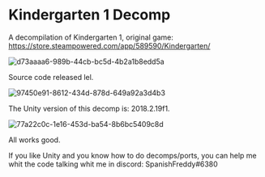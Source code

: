 # Kindergarten 1 Decomp
A decompilation of Kindergarten 1, original game: https://store.steampowered.com/app/589590/Kindergarten/

![d73aaaa6-989b-44cb-bc5d-4b2a1b8edd5a](https://github.com/SpanishFreddy/Kindergarten-1-Decomp/assets/121837347/d976e54b-2e4e-40db-ba5e-358d272f9bd6)

Source code released lel.

![97450e91-8612-434d-878d-649a92a3d4b3](https://github.com/SpanishFreddy/Kindergarten-1-Decomp/assets/121837347/70ac7da7-3006-4cdd-b3b9-333f4f5e8af3)

The Unity version of this decomp is: 2018.2.19f1.

![77a22c0c-1e16-453d-ba54-8b6bc5409c8d](https://github.com/SpanishFreddy/Kindergarten-1-Decomp/assets/121837347/62cb3194-818f-4a38-9361-abfeb18eea5d)

All works good.

If you like Unity and you know how to do decomps/ports, you can help me whit the code talking whit me in discord: SpanishFreddy#6380
